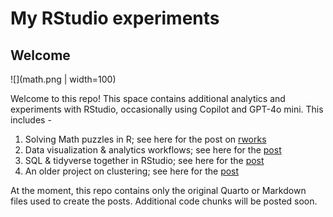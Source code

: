# My RStudio experiments 

## Welcome

![](math.png | width=100)

Welcome to this repo! This space contains additional analytics and experiments with RStudio, occasionally using Copilot and GPT-4o mini. This includes -
1. Solving Math puzzles in R; see here for the post on [rworks](https://rworks.dev/posts/math-puzzles/)
2. Data visualization & analytics workflows; see here for the [post](https://rviews.rstudio.com/2017/08/14/end-to-end-visualization-using-ggplot2/)
3. SQL & tidyverse together in RStudio; see here for the [post](https://rviews.rstudio.com/2023/04/06/a-data-analyst-workflow-part-1-sql-tidyverse/)
4. An older project on clustering; see here for the [post](https://blog.revolutionanalytics.com/2015/04/r-for-more-powerful-clustering.html)

At the moment, this repo contains only the original Quarto or Markdown files used to create the posts. Additional code chunks will be posted soon. 


